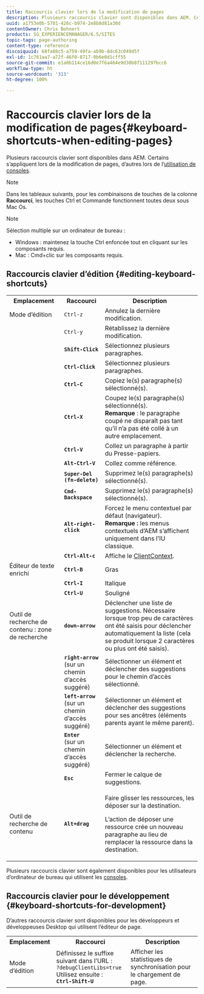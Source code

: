 ```yaml
---
title: Raccourcis clavier lors de la modification de pages
description: Plusieurs raccourcis clavier sont disponibles dans AEM. Certains s’appliquent lors de la modification de pages, d’autres lors de l’utilisation de consoles.
uuid: a1753e0b-5701-426c-b974-2e8b8d81a30d
contentOwner: Chris Bohnert
products: SG_EXPERIENCEMANAGER/6.5/SITES
topic-tags: page-authoring
content-type: reference
discoiquuid: 68fa88c5-a759-49fa-ab9b-8dc63c049d5f
exl-id: 1c761aa7-a72f-46f0-8717-0b6e0d1cff55
source-git-commit: e1a0b114ce16d0e7f6a464e9d30b8f111297bcc6
workflow-type: ht
source-wordcount: '313'
ht-degree: 100%

---
```


# Raccourcis clavier lors de la modification de pages{#keyboard-shortcuts-when-editing-pages}

Plusieurs raccourcis clavier sont disponibles dans AEM. Certains s’appliquent lors de la modification de pages, d’autres lors de l’[utilisation de consoles](/help/sites-classic-ui-authoring/author-env-keyboard-shortcuts.md).

>[!NOTE]
>
>Dans les tableaux suivants, pour les combinaisons de touches de la colonne **Raccourci**, les touches Ctrl et Commande fonctionnent toutes deux sous Mac Os.

>[!NOTE]
>
>Sélection multiple sur un ordinateur de bureau :
>
>* Windows : maintenez la touche Ctrl enfoncée tout en cliquant sur les composants requis.
>* Mac : Cmd+clic sur les composants requis.
>


## Raccourcis clavier d’édition {#editing-keyboard-shortcuts}

<table>
 <tbody>
  <tr>
   <th>Emplacement</th>
   <th>Raccourci</th>
   <th>Description</th>
  </tr>
  <tr>
   <td>Mode d’édition</td>
   <td><code>Ctrl-z</code></td>
   <td>Annulez la dernière modification.</td>
  </tr>
  <tr>
   <td> </td>
   <td><code>Ctrl-y</code></td>
   <td>Rétablissez la dernière modification.</td>
  </tr>
  <tr>
   <td> </td>
   <td><strong><code>Shift-Click</code></strong></td>
   <td>Sélectionnez plusieurs paragraphes.</td>
  </tr>
  <tr>
   <td> </td>
   <td><strong><code>Ctrl-Click</code></strong></td>
   <td>Sélectionnez plusieurs paragraphes.</td>
  </tr>
  <tr>
   <td> </td>
   <td><strong><code>Ctrl-C</code></strong></td>
   <td>Copiez le(s) paragraphe(s) sélectionné(s).</td>
  </tr>
  <tr>
   <td> </td>
   <td><strong><code>Ctrl-X</code></strong></td>
   <td>Coupez le(s) paragraphe(s) sélectionné(s). <strong><br />Remarque</strong> : le paragraphe coupé ne disparaît pas tant qu’il n’a pas été collé à un autre emplacement.</td>
  </tr>
  <tr>
   <td> </td>
   <td><strong><code>Ctrl-V</code></strong></td>
   <td>Collez un paragraphe à partir du Presse-papiers.</td>
  </tr>
  <tr>
   <td> </td>
   <td><strong><code>Alt-Ctrl-V</code></strong></td>
   <td>Collez comme référence.</td>
  </tr>
  <tr>
   <td> </td>
   <td><strong><code>Super-Del (fn-delete)</code></strong></td>
   <td>Supprimez le(s) paragraphe(s) sélectionné(s).</td>
  </tr>
  <tr>
   <td> </td>
   <td><strong><code>Cmd-Backspace</code></strong></td>
   <td>Supprimez le(s) paragraphe(s) sélectionné(s).</td>
  </tr>
  <tr>
   <td> </td>
   <td><strong><code>Alt-right-click</code></strong></td>
   <td>Forcez le menu contextuel par défaut (navigateur).<br /> <strong>Remarque :</strong> les menus contextuels d’AEM s’affichent uniquement dans l’IU classique.</td>
  </tr>
  <tr>
   <td> </td>
   <td><strong><code>Ctrl-Alt-c</code></strong></td>
   <td>Affiche le <a href="/help/sites-administering/client-context.md">ClientContext</a>.</td>
  </tr>
  <tr>
   <td>Éditeur de texte enrichi<br /> </td>
   <td><strong><code>Ctrl-B</code></strong><br /> </td>
   <td>Gras</td>
  </tr>
  <tr>
   <td> </td>
   <td><strong><code>Ctrl-I</code></strong><br /> </td>
   <td>Italique<br /> </td>
  </tr>
  <tr>
   <td> </td>
   <td><strong><code>Ctrl-U</code></strong><br /> </td>
   <td>Souligné</td>
  </tr>
  <tr>
   <td>Outil de recherche de contenu : zone de recherche</td>
   <td><strong><code>down-arrow</code></strong></td>
   <td>Déclencher une liste de suggestions. Nécessaire lorsque trop peu de caractères ont été saisis pour déclencher automatiquement la liste (cela se produit lorsque 2 caractères ou plus ont été saisis).</td>
  </tr>
  <tr>
   <td> </td>
   <td><strong><code>right-arrow</code></strong><br /> (sur un chemin d’accès suggéré)</td>
   <td>Sélectionner un élément et déclencher des suggestions pour le chemin d’accès sélectionné.</td>
  </tr>
  <tr>
   <td> </td>
   <td><strong><code>left-arrow</code></strong><br /> (sur un chemin d’accès suggéré)</td>
   <td>Sélectionner un élément et déclencher des suggestions pour ses ancêtres (éléments parents ayant le même parent).</td>
  </tr>
  <tr>
   <td> </td>
   <td><strong><code>Enter</code></strong><br /> (sur un chemin d’accès suggéré)</td>
   <td>Sélectionner un élément et déclencher la recherche.</td>
  </tr>
  <tr>
   <td> </td>
   <td><strong><code>Esc</code></strong></td>
   <td>Fermer le calque de suggestions.</td>
  </tr>
  <tr>
   <td>Outil de recherche de contenu<br /> </td>
   <td><strong><code>Alt+drag</code></strong></td>
   <td><p>Faire glisser les ressources, les déposer sur la destination.</p> <p>L’action de déposer une ressource crée un nouveau paragraphe au lieu de remplacer la ressource dans la destination.</p> </td>
  </tr>
 </tbody>
</table>

Plusieurs raccourcis clavier sont également disponibles pour les utilisateurs d’ordinateur de bureau qui utilisent les [consoles](/help/sites-classic-ui-authoring/author-env-keyboard-shortcuts.md).

## Raccourcis clavier pour le développement {#keyboard-shortcuts-for-development}

D’autres raccourcis clavier sont disponibles pour les développeurs et développeuses Desktop qui utilisent l’éditeur de page.

<table>
 <tbody>
  <tr>
   <th>Emplacement</th>
   <th>Raccourci</th>
   <th>Description</th>
  </tr>
  <tr>
   <td>Mode d’édition</td>
   <td>Définissez le suffixe suivant dans l’URL :<br /> <code>?debugClientLibs=true</code><br /> Utilisez ensuite :<br /> <strong><code>Ctrl-Shift-U</code></strong></td>
   <td>Afficher les statistiques de synchronisation pour le chargement de page.</td>
  </tr>
 </tbody>
</table>
